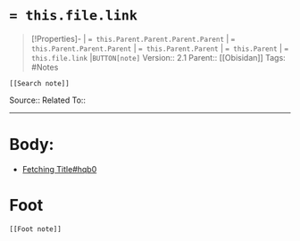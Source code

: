 # `= this.file.link`
>[!Properties]- | `= this.Parent.Parent.Parent.Parent` |  `= this.Parent.Parent.Parent` | `= this.Parent.Parent` | `= this.Parent` | `= this.file.link` |`BUTTON[note]` 
>Version:: 2.1
>Parent:: [[Obisidan]]
>Tags: #Notes
```meta-bind-embed
[[Search note]]
```
Source::
Related To::
***
# Body:
- [Fetching Title#hqb0](https://github.com/r-u-s-h-i-k-e-s-h/Obsidian-CSS-Snippets/blob/Collection/README.md)








# Foot
```meta-bind-embed
[[Foot note]]
``` 